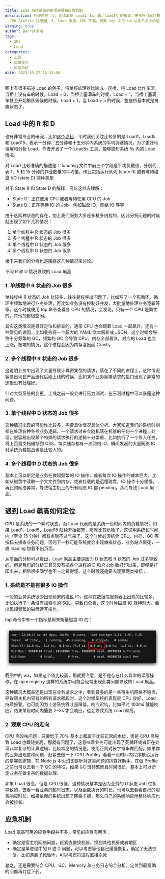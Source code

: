 ```yaml
---
title: Load 持续飙高的原理讲解和应急机制
description: 处理原则：1. 连续出现 Load1、Load5、Load15 的报警，要格外引起注意，系统可能真的吃不消了; 2. Load 飙高，CPU 也高，赶紧
  CPU Profile 找原因; 3. Load 飙高，CPU 不高，观察 top 中的 wa 以及日志中的超时报错，如果确定是网络问题，直接置换机器
warning: true
author: Barret李靖
tags:
  - SRE
  - Load
categories:
  - 工具
  - 运维技术
  - 后端杂烩
date: 2023-10-27 15:13:00
---
```


网上有很多描述 Load 的例子，将单核处理器比喻成一座桥，将 Load 比作车流，当桥上没有车的时候，Load = 0，当桥上塞满车的时候，Load = 1，当桥上塞满车甚至开始排队等候的时候，Load > 1，当 Load > 5 的时候，整座桥基本就是瘫痪状态了。

## Load 中的 R 和 D

也有非常专业的研究，比如[这个项目](https://gitee.com/anolis/ssar#%E7%89%B9%E5%BC%82%E6%8C%87%E6%A0%87load5s%E6%B7%B1%E5%85%A5%E8%AF%B4%E6%98%8E)，平时我们关注比较多的是 Load1，Load5 和 Load15，表示一分钟、五分钟和十五分钟内系统的平均拥塞情况，为了更好地理解和分析 Load，作者开发了一个 Load5s 工具，能够感知系统 5s 内的 Load 情况。

对 Load 比较准确的描述是：
loadavg 文件中前三个字段是平均负载值，分别代表 1、5 和 15 分钟的作业数量的平均值，作业包括运行队列 (state R) 或者等待磁盘 I/O (state D) 两种类型

对于 State R 和 State D 的解释，可以这样去理解：

- State R：正在使用 CPU 或者等待使用 CPU 的 Job
- State D：正在等待 IO 的 Job，例如磁盘 IO、网络 IO 等等

由于这两种状态的存在，加上我们服务大多是多核多线程的，因此分析问题的时候就出现了如下几种情况：

1. 单个线程中 R 状态的 Job 很多
2. 多个线程中 R 状态的 Job 很多
3. 单个线程中 D 状态的 Job 很多
4. 多个线程中 D 状态的 Job 很多

接下来我们的分析也是围绕这几种情况来讨论。

不同 R 和 D 情况导致的 Load 飙高

### 1. 单线程中 R 状态的 Job 很多

单线程中 R 状态的 Job 比较多，往往是程序出问题了，比如写了一个死循环，循环中频繁地进行业务处理，再比如业务没有控制好并发，大批量地处理业务逻辑等等。这个时候使用 top 命令查看各 CPU 的情况，会发现，只有一个 CPU 是繁忙的，其他的都很空闲。

其实这类情况是最好定位和排查的，通常 CPU 也会跟着 Load 一起飙升。还有一种常见的诱因，比如业务将一个超大的 YAML 文本解析成 JSON，这个时候会导致十分频繁的 GC，频繁的 GC 会导致 CPU、内存全部暴涨，对应的 Load 也会上涨。极端的情况，这个进程会因为内存溢出而 Crash。

### 2. 多个线程中 R 状态的 Job 很多

这说明业务中出现了大量导致计算密集型的请求，落在了不同的进程上，这种情况容易出现在产品迭代后刚上线的时候，比如某个业务频繁请求的接口出现了异常的逻辑没有处理好。

针对大型系统的变更，上线之前一般会进行压力测试，在压测过程中可以暴露这种问题。

### 3. 单个线程中 D 状态的 Job 很多

这种情况出现的可能性比较多，需要具体情况具体分析。大家知道我们的系统时刻都在处理各种各样业务逻辑，一个请求过来会随机落在机器的任何一个进程上处理，很容易出现某个特殊的请求执行的逻辑十分繁重，比如执行了一个导入任务，将上百篇文档储存到 OSS，每次储存都有一次网络 IO，瞬间发起的大量网络 IO 对系统负载挑战也是比较大的。

### 4. 多个线程中 D 状态的 Job 很多

基本上可以断定是业务在做超频繁的 IO 操作，或者每次 IO 操作的成本巨大，比如从磁盘中读取一个大文件到内存，或者挂载的是远程磁盘，IO 操作十分缓慢，再比如网络异常，导致宿主机上的所有网络 IO 都 pending，从而导致 Load 飙高。

## 遇到 Load 飙高如何定位

CPU 是系统的一个瞬时状态，而 Load 代表的是系统一段时间内的负载情况，如果 Load1、Load5、Load15 陆续开始报警，那就比较危险了，这说明系统长时间内（至少 15 分钟）都有点喘不过气来了，这个时候必须结合 CPU、内存、GC 等指标去排查业务问题，否则下一秒可能系统就会出现瘫痪状态，业务站点假死，一直 loading 加载不出页面。

从前面的分析可以看出，Load 飙高主要是因为 D 状态和 R 状态的 Job 过多导致的，但是我们的分析工具又没有把各个进程的 D 和 R Job 数打印出来，即便是打印出来，相信很多同学也不一定看得懂。这个时候还是要去观察两类指标：

### 1. 系统是不是有很多 IO 操作

一般的业务系统很少出现频繁的磁盘 IO，这种在数据库服务器上出现的比较多，比如执行了一条没有加索引的 SQL，导致扫全表，这个时候磁盘 IO 就特别大，会出现超频繁的磁盘读写操作。

top 命令中有一个指标是用来衡量磁盘 IO 的：

![Top](../blogimgs/2023/10/27/top.png)

截图中的 wa，如果这个值比较高，那就要注意，是不是存在什么异常的读写操作，在 npm registry 这样的系统中可能会经常出现此类问题导致的 Load 飙高。

这种情况大概率还是出现在业务请求之中，看到最多的是一些宿主机网络不稳当，导致宿主机内容器的所有请求都超时，这个时候系统的表现是 CPU 良好，Load 持续报警。也可能因为上游系统吞吐量降低，响应迟钝，比如平时 100ms 就能响应，结果某段时间内需要 2~3s 才会响应，也会导致系统 Load 飙高。

### 2. 观察 CPU 的走向

CPU 高没啥问题，只要低于 70% 基本上都属于比较正常的水位，但是 CPU 高导致 Load 也跟随变高，那就有问题了，这意味着业务可能出现了死循环或者正在处理非常复杂的计算逻辑，比较常见的情况是，使用正则对长字符串做匹配，如果你的业务出现这种问题，赶紧去做一下 CPU Profile，看看一段时间内程序核心运行的是哪些逻辑，在 Node.js 中火焰图是针对这类问题的排查好助手。在做 Profile 之前也可以去看一下 GC 的特征，如果 GC 很频繁而且时间很长，基本上可以断定业务在做复杂的数据处理。

如果 Load 很高，但是 CPU 很低，这种情况基本是因为业务的 D 状态 Job 过多导致的，去看一看业务的超时日志，以及函数执行的时长。也可以去看看自己的服务响应时长，如果依赖的系统出现了网络卡顿，那么自己的系统响应地整体响应也会被拉长。

## 应急机制

Load 飙高可用的应急手段并不多，常见的应急有两类：

- 确定是宿主机网络问题，赶紧去置换机器，换到其他机房或者地区
- 确定是单进程中的 R 或 D 问题，可以考虑等他自己缓慢恢复，确定了无法恢复，比如遇到了死循环，可以考虑将进程直接杀死

总之，还是需要结合 CPU、GC、Memory 和业务日志综合分析，定位到最精确的问题再对症下药。
